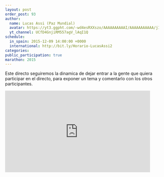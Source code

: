 ```yaml
---
layout: post
order_post: 93
author:
  name: Lucas Assi (Paz Mundial)
  avatar: https://yt3.ggpht.com/-wd4esRXXszo/AAAAAAAAAAI/AAAAAAAAAAA/j1eRnRV536g/s88-c-k-no/photo.jpg
  yt_channel: UCfD4GnjiRM557agV_lAqI1Q
schedule:
  in_spain: 2015-12-09 14:00:00 +0000
  international: http://bit.ly/Horario-LucasAssi2
categories:
public_participation: true
marathon: 2015
---
```

Este directo seguiremos la dinamica de dejar entrar a la gente que quiera participar en el directo, para exponer un tema y comentarlo con los otros participantes.

<iframe width="475" height="267" src="https://www.youtube.com/embed/videoseries?list=PLvUDbqDIWrHjdgbo2Bk6CMAVzTnvHtPsZ" frameborder="0" allowfullscreen></iframe>
